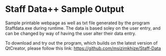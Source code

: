 # Staff Data++ Sample Output
Sample printable webpage as well as txt file generated by the program Staffdata.exe during runtime. The data is based soley on the user entry, and can be changed by way of having the user alter their data entry.

To download and try out the program, which builds on the latest version of QtCreator, please follow this link: https://github.com/msizimkhize/Staff-Data
